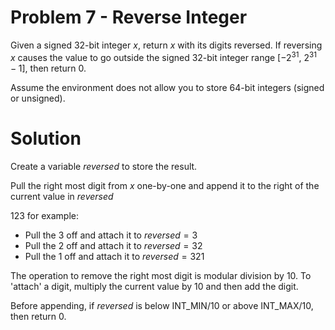 # Problem 7 - Reverse Integer

Given a signed 32-bit integer $x$, return $x$ with its digits reversed. If reversing $x$ causes the value to go outside the signed 32-bit integer range [$-2^{31}$, $2^{31} - 1$], then return $0$.

Assume the environment does not allow you to store 64-bit integers (signed or unsigned).

# Solution

Create a variable $reversed$ to store the result.

Pull the right most digit from $x$ one-by-one and append it to the right of the current value in $reversed$

$123$ for example:

-   Pull the $3$ off and attach it to $reversed = 3$
-   Pull the $2$ off and attach it to $reversed = 32$
-   Pull the $1$ off and attach it to $reversed = 321$

The operation to remove the right most digit is modular division by $10$. To 'attach' a digit, multiply the current value by $10$ and then add the digit.

Before appending, if $reversed$ is below INT_MIN/$10$ or above INT_MAX/$10$, then return 0.
